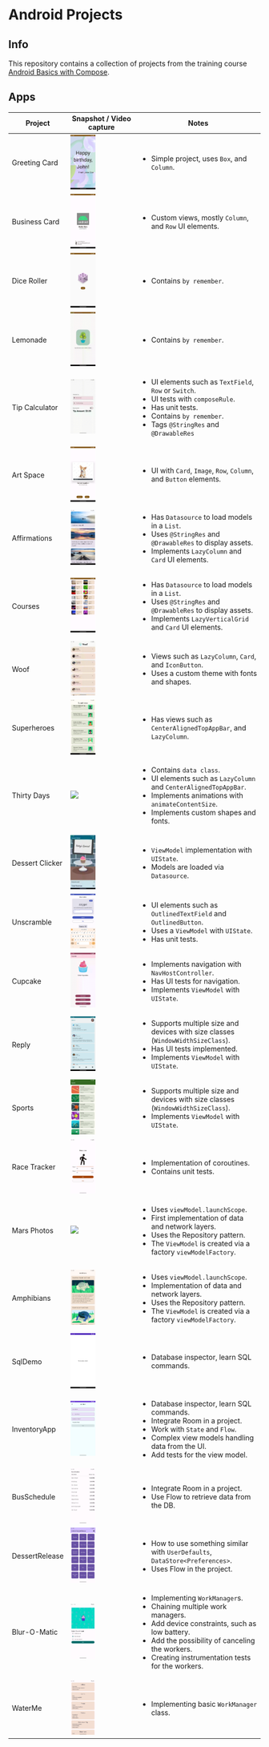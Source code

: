 # Android Projects

## Info

This repository contains a collection of projects from the training course [Android Basics with Compose](https://developer.android.com/courses/android-basics-compose/course).

## Apps

| Project | Snapshot / Video capture | Notes |
| --- | --- | --- |
| Greeting Card | <img src="assets/images/Screenshot_20240904_043418.png" width="40%"></img> | <ul><li>Simple project, uses `Box`, and `Column`.</li></ul> |
| Business Card | <img src="assets/images/Screenshot_20240904_043941.png" width="40%"></img> | <ul><li>Custom views, mostly `Column`, and `Row` UI elements.</li></ul> |
| Dice Roller | <img src="assets/images/Screenshot_20240904_044309.png" width="40%"></img> | <ul><li>Contains `by remember`.</li></ul> |
| Lemonade | <img src="assets/gifs/Screen_recording_20240904_044600.gif" width="40%"></img> | <ul><li>Contains `by remember`.</li></ul> |
| Tip Calculator | <img src="assets/gifs/Screen_recording_20240904_045428.gif" width="40%"></img> | <ul><li>UI elements such as `TextField`, `Row` or `Switch`.</li><li>UI tests with `composeRule`.</li><li>Has unit tests.</li><li>Contains `by remember`.</li><li>Tags `@StringRes` and `@DrawableRes`</ul> |
| Art Space | <img src="assets/images/Screenshot_20240904_045809.png" width="40%"></img> | <ul><li>UI with `Card`, `Image`, `Row`, `Column`, and `Button` elements.</li></ul> |
| Affirmations | <img src="assets/images/Screenshot_20240904_050401.png" width="40%"></img> | <ul><li>Has `Datasource` to load models in a `List`.</li><li>Uses `@StringRes` and `@DrawableRes` to display assets.</li><li>Implements `LazyColumn` and `Card` UI elements.</ul> |
| Courses | <img src="assets/images/Screenshot_20240904_050709.png" width="40%"></img> | <ul><li>Has `Datasource` to load models in a `List`.</li><li>Uses `@StringRes` and `@DrawableRes` to display assets.</li><li>Implements `LazyVerticalGrid` and `Card` UI elements.</ul> |
| Woof | <img src="assets/gifs/Screen_recording_20240904_051204.gif" width="40%"></img> | <ul><li>Views such as `LazyColumn`, `Card`, and `IconButton`.</li><li>Uses a custom theme with fonts and shapes.</li></ul> |
| Superheroes | <img src="assets/images/Screenshot_20240904_051518.png" width="40%"></img> | <ul><li>Has views such as `CenterAlignedTopAppBar`, and `LazyColumn`.</li></ul> |
| Thirty Days | <img src="assets/gifs/Screen_recording_20240904_052027.gif" width="40%"></img> | <ul><li>Contains `data class`.</li><li>UI elements such as `LazyColumn` and `CenterAlignedTopAppBar`.</li><li>Implements animations with `animateContentSize`.</li><li>Implements custom shapes and fonts.</li></ul> |
| Dessert Clicker | <img src="assets/gifs/Screen_recording_20240904_052421.gif" width="40%"></img> | <ul><li>`ViewModel` implementation with `UIState`.</li><li>Models are loaded via `Datasource`.</li></ul> |
| Unscramble | <img src="assets/images/Screenshot_20240904_052939.png" width="40%"></img> | <ul><li>UI elements such as `OutlinedTextField` and `OutlinedButton`.</li><li>Uses a `ViewModel` with `UIState`.</li><li>Has unit tests.</li></ul> |
| Cupcake | <img src="assets/gifs/Screen_recording_20240904_053552.gif" width="40%"></img> | <ul><li>Implements navigation with `NavHostController`.</li><li>Has UI tests for navigation.</li><li>Implements `ViewModel` with `UIState`.</li></ul> |
| Reply | <img src="assets/images/Screenshot_20240904_053951.png" width="40%"></img> | <ul><li>Supports multiple size and devices with size classes (`WindowWidthSizeClass`).</li><li>Has UI tests implemented.</li><li>Implements `ViewModel` with `UIState`.</li></ul> |
| Sports | <img src="assets/images/Screenshot_20240904_054607.png" width="40%"></img> | <ul><li>Supports multiple size and devices with size classes (`WindowWidthSizeClass`).</li><li>Implements `ViewModel` with `UIState`.</li></ul> |
| Race Tracker | <img src="assets/images/Screenshot_20240904_055401.png" width="40%"></img> | <ul><li>Implementation of coroutines.</li><li>Contains unit tests.</li></ul> |
| Mars Photos | <img src="assets/images/Screenshot_20240904_055339.png" width="40%"></img> | <ul><li>Uses `viewModel.launchScope`.</li><li>First implementation of data and network layers.</li><li>Uses the Repository pattern.</li><li>The `ViewModel` is created via a factory `viewModelFactory`.</li></ul> |
| Amphibians | <img src="assets/images/Screenshot_20240911_054706.png" width="40%"></img> | <ul><li>Uses `viewModel.launchScope`.</li><li>Implementation of data and network layers.</li><li>Uses the Repository pattern.</li><li>The `ViewModel` is created via a factory `viewModelFactory`.</li></ul> |
| SqlDemo | <img src="assets/images/Screenshot_20240923_113811.png" width="40%"></img> | <ul><li>Database inspector, learn SQL commands.</li></ul> |
| InventoryApp | <img src="assets/images/Screenshot_20240923_113525.png" width="40%"></img> | <ul><li>Database inspector, learn SQL commands.</li><li>Integrate Room in a project.</li><li>Work with `State` and `Flow`.</li><li>Complex view models handling data from the UI.</li><li>Add tests for the view model.</li></ul> |
| BusSchedule | <img src="assets/images/Screenshot_20240930_044045.png" width="40%"></img> | <ul><li>Integrate Room in a project.</li><li>Use Flow to retrieve data from the DB.</li></ul> |
| DessertRelease | <img src="assets/images/Screenshot_20240930_050915.png" width="40%"></img> | <ul><li>How to use something similar with `UserDefaults`, `DataStore<Preferences>`.</li><li>Uses Flow in the project.</li></ul> |
| Blur-O-Matic | <img src="assets/images/Screenshot_20240930_062250.png" width="40%"></img> | <ul><li>Implementing `WorkManager`s.</li><li>Chaining multiple work managers.</li><li>Add device constraints, such as low battery.</li><li>Add the possibility of canceling the workers.</li><li>Creating instrumentation tests for the workers.</ul> |
| WaterMe | <img src="assets/images/Screenshot_20241002_055219.png" width="40%"></img> | <ul><li>Implementing basic <code>WorkManager</code> class.</li></ul> |
